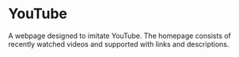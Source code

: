 # YouTube
A webpage designed to imitate YouTube. The homepage consists of recently watched videos and supported with links and descriptions.
